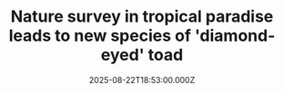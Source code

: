 ---
title: "Nature survey in tropical paradise leads to new species of 'diamond-eyed' toad"
date: 2025-08-22T18:53:00.000Z
category: Human Kindness
externalLink: "https://www.goodgoodgood.co/articles/new-species-chinese-horned-toad"
image: ""
excerpt: "The species joins a roster of tropical animals found throughout the Yunnan region, including gibbons and Great hornbills.…"
---